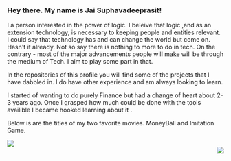 ### Hey there. My name is Jai Suphavadeeprasit!

I a person interested in the power of logic. 
I beleive that logic ,and as an extension technology,
is necessary to keeping people and entities relevant. 
I could say that technology has and can change the world but
come on. Hasn't it already. Not so say there is nothing to more
to do in tech. On the contrary - most of the major advancements
people will make will be through the medium of Tech. I aim to play
some part in that.

In the repositories of this profile you will find some of the projects 
that I have dabbled in. I do have other experience and am always looking to learn.

I started of wanting to do purely Finance but had a change of heart about 2-3 years ago.
Once I grasped how much could be done with the tools availible I became hooked learning about it . 

Below is are the titles of my two favorite movies. MoneyBall and Imitation Game.
<div id="header" align="left">
  <img src="https://theacademyroad.com/wp-content/uploads/2015/01/The-Intimidation-Game-2-638x900.jpg">
</div>

<div id="header" align="right">
  <img src="https://miro.medium.com/max/880/1*RmFOEGRNw5oq6U5Ahy9bRw.jpeg">
 </div>
